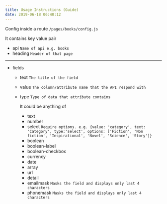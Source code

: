 ```yaml
---
title: Usage Instructions (Guide)
date: 2019-06-18 06:40:12
---
```

Config inside a route
`/pages/books/config.js`

It contains key value pair

- api `Name of api e.g. books`
- heading `Header of that page`
-------
- fields
    - text `The title of the field`
    - value `The column/attribute name that the API respond with`
    - type `Type of data that attribute contains`

        It could be anything of 
        - text
        - number
        - select `Require options. e.g.
            {value: 'category', text: 'Category', type:'select', options: ['Fiction', 'Non fiction', 'Inspirational', 'Novel', 'Science', 'Story']}`
        - boolean
        - boolean-label
        - boolean-checkbox
        - currency
        - date
        - array
        - url 
        - detail
        - emailmask `Masks the field and displays only last 4 characters`
        - phonemask `Masks the field and displays only last 4 characters`
